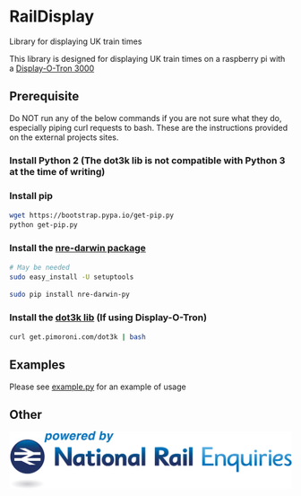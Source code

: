 # RailDisplay
Library for displaying UK train times 

This library is designed for displaying UK train times on a raspberry pi with a [Display-O-Tron 3000](http://shop.pimoroni.com/products/displayotron-3000)


## Prerequisite

Do NOT run any of the below commands if you are not sure what they do, especially piping curl requests to bash.
These are the instructions provided on the external projects sites.

### Install Python 2 (The dot3k lib is not compatible with Python 3 at the time of writing)
### Install pip
```bash
wget https://bootstrap.pypa.io/get-pip.py
python get-pip.py
```
### Install the [nre-darwin package](https://pypi.python.org/pypi/nre-darwin-py)
```bash
# May be needed
sudo easy_install -U setuptools
```

```bash
sudo pip install nre-darwin-py
```

### Install the [dot3k lib](https://github.com/pimoroni/dot3k) (If using Display-O-Tron)
```bash
curl get.pimoroni.com/dot3k | bash
```


## Examples

Please see [example.py](example.py) for an example of usage


## Other

![Data powered by National Rail Enquiries ](/NRE_Powered_logo.jpg)
